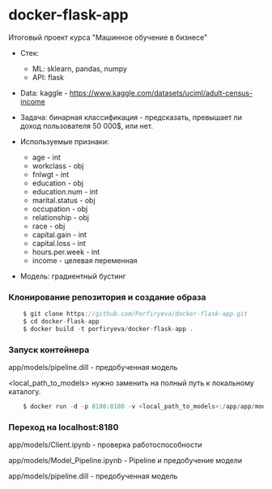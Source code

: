 # docker-flask-app

Итоговый проект курса "Машинное обучение в бизнесе"

- Стек:
   - ML: sklearn, pandas, numpy
   - API: flask


- Data: kaggle - https://www.kaggle.com/datasets/uciml/adult-census-income
- Задача: бинарная классификация - предсказать, превышает ли доход пользователя 50 000$, или нет.
- Используемые признаки:
    * age - int
    * workclass - obj
    * fnlwgt - int
    * education - obj
    * education.num - int
    * marital.status - obj
    * occupation - obj
    * relationship - obj
    * race - obj
    * capital.gain - int
    * capital.loss - int
    * hours.per.week - int
    * income - целевая переменная
    

- Модель: градиентный бустинг

### Клонирование репозитория и создание образа

```csharp
    $ git clone https://github.com/Porfiryeva/docker-flask-app.git
    $ cd docker-flask-app
    $ docker build -t porfiryeva/docker-flask-app .
```

### Запуск контейнера
app/models/pipeline.dill - предобученная модель

<local_path_to_models> нужно заменить на полный путь к локальному каталогу.

```csharp
    $ docker run -d -p 8180:8180 -v <local_path_to_models>:/app/app/models porfiryeva/docker-flask-app
```

### Переход на localhost:8180


app/models/Client.ipynb - проверка работоспособности

app/models/Model_Pipeline.ipynb - Pipeline и предобучение модели

app/models/pipeline.dill - предобученная модель
